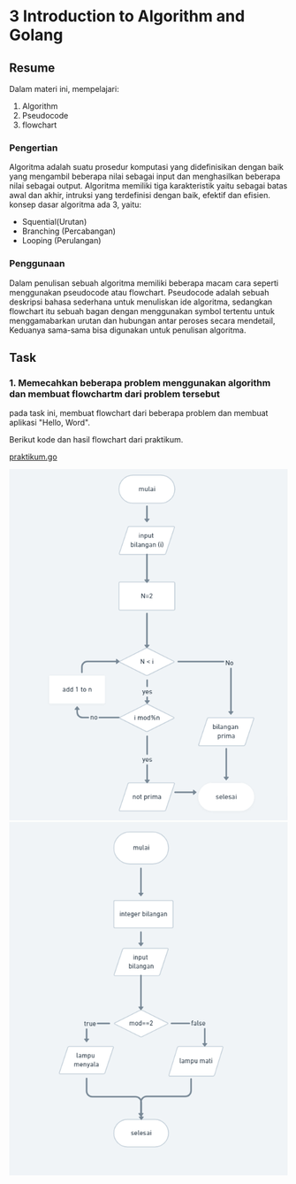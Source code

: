 # 3 Introduction to Algorithm and Golang

## Resume
Dalam materi ini, mempelajari:


1. Algorithm 
2. Pseudocode
3. flowchart

### Pengertian
Algoritma adalah suatu prosedur komputasi yang didefinisikan dengan baik yang mengambil beberapa nilai sebagai input dan menghasilkan beberapa nilai sebagai output. Algoritma memiliki tiga karakteristik yaitu sebagai batas awal dan akhir, intruksi yang terdefinisi dengan baik, efektif dan efisien. 
konsep dasar algoritma ada 3, yaitu:

  - Squential(Urutan)
  - Branching (Percabangan)
  - Looping (Perulangan)
  

### Penggunaan 
Dalam penulisan sebuah algoritma memiliki beberapa macam cara seperti menggunakan pseudocode atau flowchart. Pseudocode adalah sebuah deskripsi bahasa sederhana untuk menuliskan ide algoritma, sedangkan flowchart itu sebuah bagan dengan menggunakan symbol tertentu untuk menggamabarkan urutan dan hubungan antar peroses secara mendetail, Keduanya sama-sama bisa digunakan untuk penulisan algoritma.

## Task
### 1. Memecahkan beberapa problem menggunakan algorithm dan membuat flowchartm dari problem tersebut
pada task ini, membuat flowchart dari beberapa problem dan membuat aplikasi "Hello, Word".

Berikut kode dan hasil flowchart dari praktikum.

[praktikum.go](https://github.com/maharaniramadani/go_maharani_ramadani/blob/eedcc3e0bb30edba33908a357f0b8b6c35877b81/3_Introduction%20to%20Algorithm%20and%20Golang/praktikum.go)

![alt text](https://github.com/maharaniramadani/go_maharani_ramadani/blob/eedcc3e0bb30edba33908a357f0b8b6c35877b81/3_Introduction%20to%20Algorithm%20and%20Golang/Sreenshot/Flowchart%201.png)
![alt text](https://github.com/maharaniramadani/go_maharani_ramadani/blob/eedcc3e0bb30edba33908a357f0b8b6c35877b81/3_Introduction%20to%20Algorithm%20and%20Golang/Sreenshot/Flowchart%202.png)

